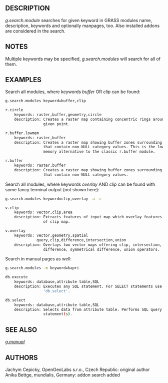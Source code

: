 ## DESCRIPTION

*g.search.module* searches for given keyword in GRASS modules name,
description, keywords and optionally manpages, too. Also installed
addons are considered in the search.

## NOTES

Multiple keywords may be specified, *g.search.modules* will search for
all of them.

## EXAMPLES

Search all modules, where keywords *buffer* OR *clip* can be found:

```sh
g.search.modules keyword=buffer,clip

r.circle
    keywords: raster,buffer,geometry,circle
    description: Creates a raster map containing concentric rings around a
                 given point.

r.buffer.lowmem
    keywords: raster,buffer
    description: Creates a raster map showing buffer zones surrounding cells
                 that contain non-NULL category values. This is the low-
                 memory alternative to the classic r.buffer module.

r.buffer
    keywords: raster,buffer
    description: Creates a raster map showing buffer zones surrounding cells
                 that contain non-NULL category values.
```

Search all modules, where keywords *overlay* AND *clip* can be found
with some fancy terminal output (not shown here):

```sh
g.search.modules keyword=clip,overlay -a -c

v.clip
    keywords: vector,clip,area
    description: Extracts features of input map which overlay features
                 of clip map.

v.overlay
    keywords: vector,geometry,spatial
              query,clip,difference,intersection,union
    description: Overlays two vector maps offering clip, intersection,
                 difference, symmetrical difference, union operators.
```

Search in manual pages as well:

```sh
g.search.modules -m keyword=kapri

db.execute
    keywords: database,attribute table,SQL
    description: Executes any SQL statement. For SELECT statements use
                 'db.select'.

db.select
    keywords: database,attribute table,SQL
    description: Selects data from attribute table. Performs SQL query
                 statement(s).
```

## SEE ALSO

*[g.manual](g.manual.md)*

## AUTHORS

Jachym Cepicky, OpenGeoLabs s.r.o., Czech Republic: original author  
Anika Bettge, mundialis, Germany: addon search added
